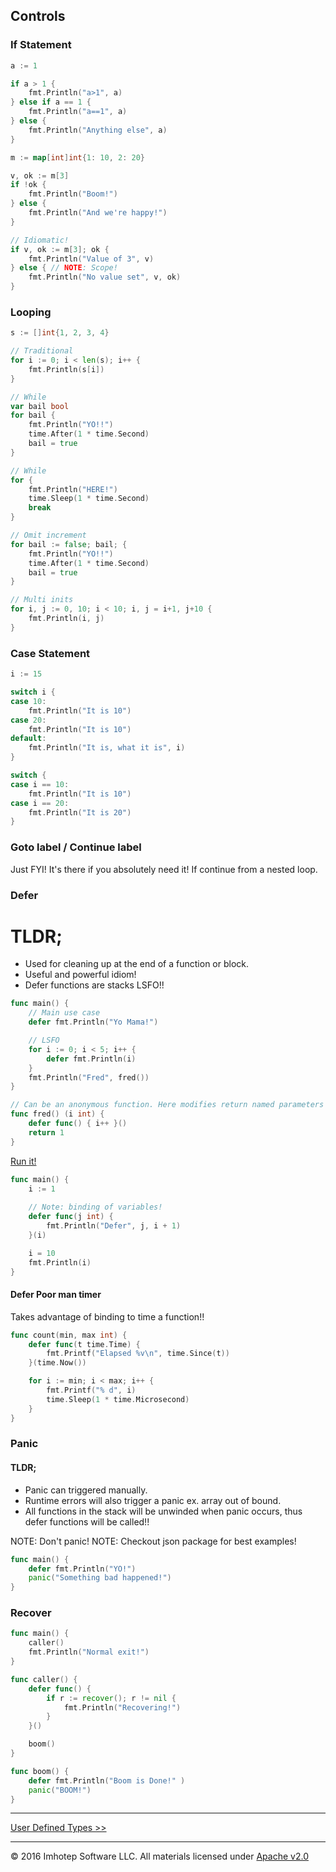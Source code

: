 ## Controls

### If Statement

```go
a := 1

if a > 1 {
	fmt.Println("a>1", a)
} else if a == 1 {
	fmt.Println("a==1", a)
} else {
	fmt.Println("Anything else", a)
}

m := map[int]int{1: 10, 2: 20}

v, ok := m[3]
if !ok {
	fmt.Println("Boom!")
} else {
	fmt.Println("And we're happy!")
}

// Idiomatic!
if v, ok := m[3]; ok {
	fmt.Println("Value of 3", v)
} else { // NOTE: Scope!
	fmt.Println("No value set", v, ok)
}
```

### Looping

```go
s := []int{1, 2, 3, 4}

// Traditional
for i := 0; i < len(s); i++ {
	fmt.Println(s[i])
}

// While
var bail bool
for bail {
	fmt.Println("YO!!")
	time.After(1 * time.Second)
	bail = true
}

// While
for {
	fmt.Println("HERE!")
	time.Sleep(1 * time.Second)
	break
}

// Omit increment	
for bail := false; bail; {
	fmt.Println("YO!!")
	time.After(1 * time.Second)
	bail = true
}

// Multi inits
for i, j := 0, 10; i < 10; i, j = i+1, j+10 {
	fmt.Println(i, j)
}
```

### Case Statement

```go
i := 15

switch i {
case 10:
	fmt.Println("It is 10")
case 20:
	fmt.Println("It is 10")
default:
	fmt.Println("It is, what it is", i)
}

switch {
case i == 10:
	fmt.Println("It is 10")
case i == 20:
	fmt.Println("It is 20")
}
```

### Goto label / Continue label

Just FYI! It's there if you absolutely need it! If continue from a nested loop.

### Defer

# TLDR;
* Used for cleaning up at the end of a function or block. 
* Useful and powerful idiom!
* Defer functions are stacks LSFO!!

```go
func main() {
    // Main use case
	defer fmt.Println("Yo Mama!")

    // LSFO
	for i := 0; i < 5; i++ {
		defer fmt.Println(i)
	}
	fmt.Println("Fred", fred())
}

// Can be an anonymous function. Here modifies return named parameters
func fred() (i int) {
	defer func() { i++ }()
	return 1
}
```
[Run it!](https://play.golang.org/p/Ri7jWH8OER)

```go
func main() {
	i := 1
 
    // Note: binding of variables!
	defer func(j int) { 
		fmt.Println("Defer", j, i + 1) 
	}(i)

    i = 10
	fmt.Println(i)
}
```

#### Defer Poor man timer

Takes advantage of binding to time a function!!

```go
func count(min, max int) {
	defer func(t time.Time) {
		fmt.Printf("Elapsed %v\n", time.Since(t))
	}(time.Now())

	for i := min; i < max; i++ {
		fmt.Printf("% d", i)
		time.Sleep(1 * time.Microsecond)
	}
}
```

### Panic

#### TLDR;

* Panic can triggered manually. 
* Runtime errors will also trigger a panic ex. array out of bound.
* All functions in the stack will be unwinded when panic occurs, thus defer functions will be called!!

NOTE: Don't panic!
NOTE: Checkout json package for best examples!

```go
func main() {
	defer fmt.Println("YO!")
	panic("Something bad happened!")
}
```

### Recover

```go
func main() {
	caller()
	fmt.Println("Normal exit!")
}

func caller() {
	defer func() {
		if r := recover(); r != nil {
			fmt.Println("Recovering!")
		}
	}()

	boom()
}

func boom() {
    defer fmt.Println("Boom is Done!" )
	panic("BOOM!")
}
```

---
[User Defined Types >>](2.06_struct.md)

---
© 2016 Imhotep Software LLC. All materials licensed under [Apache v2.0](http://www.apache.org/licenses/LICENSE-2.0)